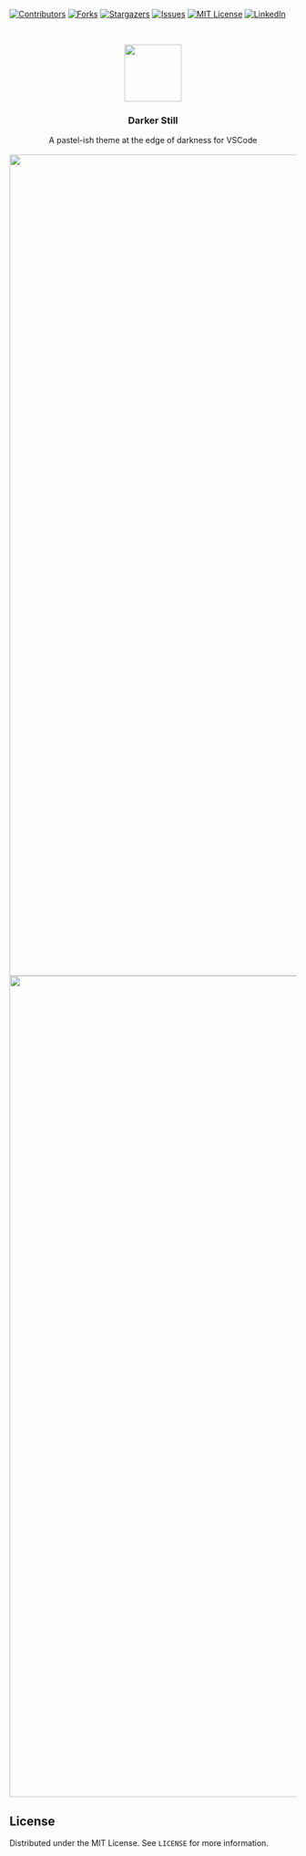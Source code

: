 [![Contributors][contributors-shield]][contributors-url]
[![Forks][forks-shield]][forks-url]
[![Stargazers][stars-shield]][stars-url]
[![Issues][issues-shield]][issues-url]
[![MIT License][license-shield]][license-url]
[![LinkedIn][linkedin-shield]][linkedin-url]



<!-- PROJECT LOGO -->
<br />


<p align="center">
<img src="https://user-images.githubusercontent.com/43740019/172182205-a235255f-583d-4ab4-8bf5-0b6ad7d1f17d.png" width="100px"/>
<p/>
  <h3 align="center">Darker Still</h3>

  <p align="center">
    A pastel-ish theme at the edge of darkness for VSCode
    <br />
    <br />

  
<img width="1440" alt="image" src="https://user-images.githubusercontent.com/43740019/172988378-ac8b5c3c-2c26-4dc5-ab17-71c7f86f5e22.png">
<img width="1440" alt="image" src="https://user-images.githubusercontent.com/43740019/172988184-e6753ce4-f992-4c7b-bccb-8dd21a4705a1.png">











<!-- LICENSE -->
## License

Distributed under the MIT License. See `LICENSE` for more information.









<!-- MARKDOWN LINKS & IMAGES -->
<!-- https://www.markdownguide.org/basic-syntax/#reference-style-links -->
[contributors-shield]: https://img.shields.io/github/contributors/Cyna298/Path-Finding-A-star.svg?style=for-the-badge
[contributors-url]: https://github.com/Cyna298/Path-Finding-A-star/graphs/contributors
[forks-shield]: https://img.shields.io/github/forks/Cyna298/Path-Finding-A-star.svg?style=for-the-badge
[forks-url]: https://github.com/Cyna298/Path-Finding-A-star/network/members
[stars-shield]: https://img.shields.io/github/stars/Cyna298/Path-Finding-A-star.svg?style=for-the-badge
[stars-url]: https://github.com/Cyna298/Path-Finding-A-star/stargazers
[issues-shield]: https://img.shields.io/github/issues/Cyna298/Path-Finding-A-star.svg?style=for-the-badge
[issues-url]: https://github.com/Cyna298/Path-Finding-A-star/issues
[license-shield]: https://img.shields.io/github/license/Cyna298/Path-Finding-A-star.svg?style=for-the-badge
[license-url]: https://github.com/Cyna298/Path-Finding-A-star/blob/master/LICENSE.txt
[linkedin-shield]: https://img.shields.io/badge/-LinkedIn-black.svg?style=for-the-badge&logo=linkedin&colorB=555
[linkedin-url]: https://www.linkedin.com/in/mubariz-barkat-ali-0a8b86191/
